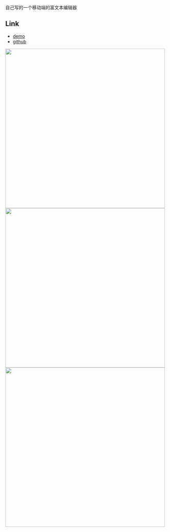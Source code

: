 自己写的一个移动端的富文本编辑器
## Link
- [demo](https://htmlpreview.github.io/?https://github.com/zc95/RTF/blob/master/index.html)
- [github](https://github.com/zc95/RTF)


<img src="https://ws1.sinaimg.cn/large/006tKfTcgy1fo74tsp0mij31401z4aeo.jpg" style="height:500px;">
<img src="https://ws2.sinaimg.cn/large/006tKfTcgy1fo74ugdi9qj31401z4q72.jpg" style="height:500px;">
<img src="https://ws3.sinaimg.cn/large/006tKfTcgy1fo74v4k9udj31401z40wu.jpg" style="height:500px;">
